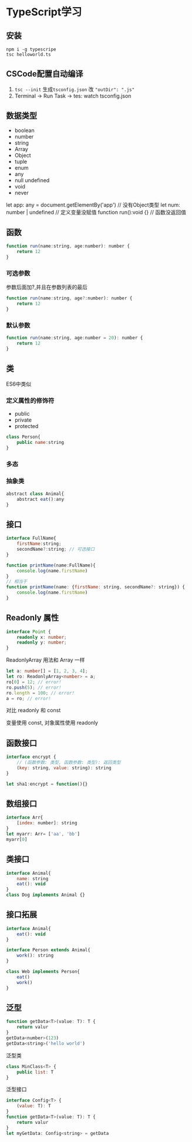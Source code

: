 ﻿# TypeScript学习

## 安装
```
npm i -g typescripe
tsc helloworld.ts
```

## CSCode配置自动编译

1. `tsc --init` 生成`tsconfig.json` 改 `"outDir": ".js"`
2. Terminal -> Run Task -> tes: watch tsconfig.json

## 数据类型

- boolean
- number
- string
- Array
- Object
- tuple
- enum
- any
- null undefined
- void
- never

let app: any = document.getElementBy('app') // 没有Object类型
let num: number | undefined // 定义变量没赋值
function run():void {} // 函数没返回值

## 函数

```js
function run(name:string, age:number): number {
    return 12
}
```

### 可选参数
参数后面加?,并且在参数列表的最后
```js
function run(name:string, age?:number): number {
    return 12
}
```

### 默认参数

```js
function run(name:string, age:number = 20): number {
    return 12
}
```

## 类

ES6中类似

### 定义属性的修饰符

- public
- private
- protected

```js
class Person{
    public name:string
}
```
### 多态

### 抽象类
```js
abstract class Animal{
    abstract eat():any
}
```
## 接口

```js
interface FullName{
    firstName:string;
    secondName?:string; // 可选接口
}

function printName(name:FullName){
    console.log(name.firstName)
}
// 相当于
function printName(name: {firstName: string, secondName?: string}) {
    console.log(name.firstName)
}
```

## Readonly 属性

```ts
interface Point {
    readonly x: number;
    readonly y: number;
}
```

ReadonlyArray<T> 用法和 Array<T>  一样

```ts
let a: number[] = [1, 2, 3, 4];
let ro: ReadonlyArray<number> = a;
ro[0] = 12; // error!
ro.push(5); // error!
ro.length = 100; // error!
a = ro; // error!
```

对比 readonly 和 const

变量使用 const, 对象属性使用 readonly

## 函数接口
```js
interface encrypt {
    // (函数参数: 类型, 函数参数: 类型): 返回类型
    (key: string, value: string): string
}

let sha1:encrypt = function(){}
```
## 数组接口

```js
interface Arr{
    [index: number]: string
}
let myarr: Arr= ['aa', 'bb']
myarr[0]
```
## 类接口
```js
interface Animal{
    name: string
    eat(): void
}
class Dog implements Animal {}
```

## 接口拓展

```js
interface Animal{
    eat(): void
}

interface Person extends Animal{
    work(): string
}

class Web implements Person{
    eat()
    work()
}
```

## 泛型
```js
function getData<T>(value: T): T {
    return valur
}
getData<number>(123)
getData<string>('hello world')
```

泛型类
```js
class MinClass<T> {
    public list: T
}
```

泛型接口
```js
interface Config<T> {
    (value: T): T
}
function getData<T>(value: T): T {
    return valur
}
let myGetData: Config<string> = getData
```